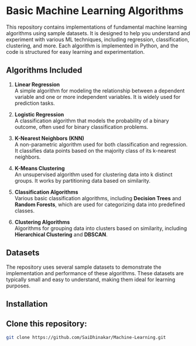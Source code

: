 # Basic Machine Learning Algorithms

This repository contains implementations of fundamental machine learning algorithms using sample datasets. It is designed to help you understand and experiment with various ML techniques, including regression, classification, clustering, and more. Each algorithm is implemented in Python, and the code is structured for easy learning and experimentation.

## Algorithms Included

1. **Linear Regression**  
   A simple algorithm for modeling the relationship between a dependent variable and one or more independent variables. It is widely used for prediction tasks.

2. **Logistic Regression**  
   A classification algorithm that models the probability of a binary outcome, often used for binary classification problems.

3. **K-Nearest Neighbors (KNN)**  
   A non-parametric algorithm used for both classification and regression. It classifies data points based on the majority class of its k-nearest neighbors.

4. **K-Means Clustering**  
   An unsupervised algorithm used for clustering data into k distinct groups. It works by partitioning data based on similarity.

5. **Classification Algorithms**  
   Various basic classification algorithms, including **Decision Trees** and **Random Forests**, which are used for categorizing data into predefined classes.

6. **Clustering Algorithms**  
   Algorithms for grouping data into clusters based on similarity, including **Hierarchical Clustering** and **DBSCAN**.

## Datasets

The repository uses several sample datasets to demonstrate the implementation and performance of these algorithms. These datasets are typically small and easy to understand, making them ideal for learning purposes.

## Installation

## Clone this repository:

   ```bash
   git clone https://github.com/SaiDhinakar/Machine-Learning.git
